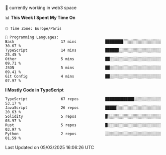 🔭 currently working in web3 space

<!--START_SECTION:waka-->
📊 **This Week I Spent My Time On** 

```text
🕑︎ Time Zone: Europe/Paris

💬 Programming Languages: 
Bash                     17 mins             ████████░░░░░░░░░░░░░░░░░   30.67 % 
TypeScript               14 mins             ██████░░░░░░░░░░░░░░░░░░░   25.45 % 
Other                    5 mins              ██░░░░░░░░░░░░░░░░░░░░░░░   09.71 % 
JSON                     5 mins              ██░░░░░░░░░░░░░░░░░░░░░░░   09.41 % 
Git Config               4 mins              ██░░░░░░░░░░░░░░░░░░░░░░░   07.97 % 
```

**I Mostly Code in TypeScript** 

```text
TypeScript               67 repos            █████████████░░░░░░░░░░░░   53.17 % 
JavaScript               26 repos            █████░░░░░░░░░░░░░░░░░░░░   20.63 % 
Solidity                 5 repos             █░░░░░░░░░░░░░░░░░░░░░░░░   03.97 % 
Rust                     5 repos             █░░░░░░░░░░░░░░░░░░░░░░░░   03.97 % 
Python                   2 repos             ░░░░░░░░░░░░░░░░░░░░░░░░░   01.59 % 
```




 Last Updated on 05/03/2025 16:06:26 UTC
<!--END_SECTION:waka-->
